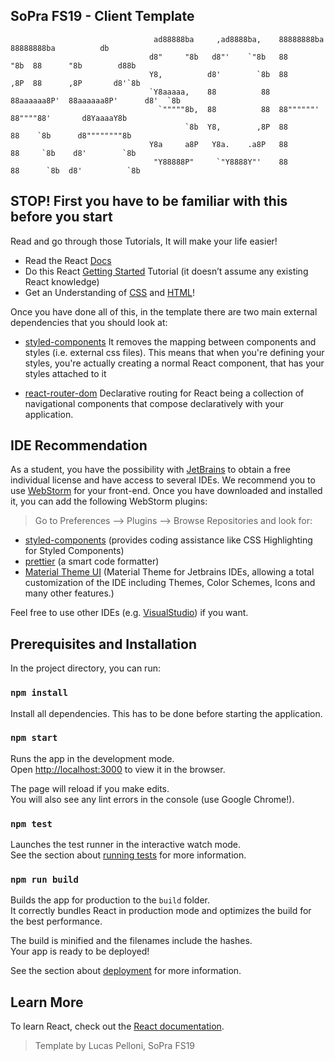 ## SoPra FS19 - Client Template

                                    ad88888ba     ,ad8888ba,    88888888ba   88888888ba          db
                                   d8"     "8b   d8"'    `"8b   88      "8b  88      "8b        d88b
                                   Y8,          d8'        `8b  88      ,8P  88      ,8P       d8'`8b
                                   `Y8aaaaa,    88          88  88aaaaaa8P'  88aaaaaa8P'      d8'  `8b
                                     `"""""8b,  88          88  88""""""'    88""""88'       d8YaaaaY8b
                                           `8b  Y8,        ,8P  88           88    `8b      d8""""""""8b
                                   Y8a     a8P   Y8a.    .a8P   88           88     `8b    d8'        `8b
                                    "Y88888P"     `"Y8888Y"'    88           88      `8b  d8'          `8b

## STOP! First you have to be familiar with this before you start

Read and go through those Tutorials, It will make your life easier!

- Read the React [Docs](https://reactjs.org/docs/getting-started.html)
- Do this React [Getting Started](https://reactjs.org/tutorial/tutorial.html) Tutorial (it doesn’t assume any existing React knowledge)
- Get an Understanding of [CSS](http://localhost:3000) and [HTML](https://www.w3schools.com/html/html_intro.asp)!

Once you have done all of this, in the template there are two main external dependencies that you should look at:

- [styled-components](https://www.styled-components.com/docs)
  It removes the mapping between components and styles (i.e. external css files). This means that when you're defining your styles, you're actually creating a normal React component, that has your styles attached to it
* [react-router-dom](https://reacttraining.com/react-router/web/guides/quick-start) Declarative routing for React being a collection of navigational components that compose declaratively with your application. 

## IDE Recommendation
As a student, you have the possibility with [JetBrains](https://www.jetbrains.com/student/) to obtain a free individual license and have access to several IDEs. 
We recommend you to use [WebStorm](https://www.jetbrains.com/webstorm/specials/webstorm/webstorm.html?gclid=EAIaIQobChMIyPOj5f723wIVqRXTCh3SKwtYEAAYASAAEgLtMvD_BwE&gclsrc=aw.ds) for your front-end. 
Once you have downloaded and installed it, you can add the following WebStorm plugins: 
> Go to Preferences --> Plugins --> Browse Repositories and look for: 
*  [styled-components](https://plugins.jetbrains.com/plugin/9997-styled-components) (provides coding assistance like CSS Highlighting for Styled Components)
* [prettier](https://plugins.jetbrains.com/plugin/10456-prettier) (a smart code formatter)
* [Material Theme UI](https://plugins.jetbrains.com/plugin/8006-material-theme-ui) (Material Theme for Jetbrains IDEs, allowing a total customization of the IDE including Themes, Color Schemes, Icons and many other features.)

Feel free to use other IDEs (e.g. [VisualStudio](https://code.visualstudio.com/)) if you want. 

## Prerequisites and Installation

In the project directory, you can run:

### `npm install`

Install all dependencies. This has to be done before starting the application.

### `npm start`

Runs the app in the development mode.<br>
Open [http://localhost:3000](http://localhost:3000) to view it in the browser.

The page will reload if you make edits.<br>
You will also see any lint errors in the console (use Google Chrome!).

### `npm test`

Launches the test runner in the interactive watch mode.<br>
See the section about [running tests](https://facebook.github.io/create-react-app/docs/running-tests) for more information.

### `npm run build`

Builds the app for production to the `build` folder.<br>
It correctly bundles React in production mode and optimizes the build for the best performance.

The build is minified and the filenames include the hashes.<br>
Your app is ready to be deployed!

See the section about [deployment](https://facebook.github.io/create-react-app/docs/deployment) for more information.

## Learn More

To learn React, check out the [React documentation](https://reactjs.org/).


>Template by Lucas Pelloni, SoPra FS19
